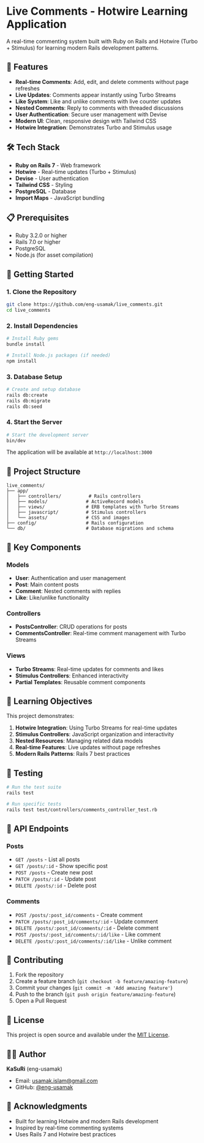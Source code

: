 # Live Comments - Hotwire Learning Application

A real-time commenting system built with Ruby on Rails and Hotwire (Turbo + Stimulus) for learning modern Rails development patterns.

## 🚀 Features

- **Real-time Comments**: Add, edit, and delete comments without page refreshes
- **Live Updates**: Comments appear instantly using Turbo Streams
- **Like System**: Like and unlike comments with live counter updates
- **Nested Comments**: Reply to comments with threaded discussions
- **User Authentication**: Secure user management with Devise
- **Modern UI**: Clean, responsive design with Tailwind CSS
- **Hotwire Integration**: Demonstrates Turbo and Stimulus usage

## 🛠 Tech Stack

- **Ruby on Rails 7** - Web framework
- **Hotwire** - Real-time updates (Turbo + Stimulus)
- **Devise** - User authentication
- **Tailwind CSS** - Styling
- **PostgreSQL** - Database
- **Import Maps** - JavaScript bundling

## 📋 Prerequisites

- Ruby 3.2.0 or higher
- Rails 7.0 or higher
- PostgreSQL
- Node.js (for asset compilation)

## 🚀 Getting Started

### 1. Clone the Repository

```bash
git clone https://github.com/eng-usamak/live_comments.git
cd live_comments
```

### 2. Install Dependencies

```bash
# Install Ruby gems
bundle install

# Install Node.js packages (if needed)
npm install
```

### 3. Database Setup

```bash
# Create and setup database
rails db:create
rails db:migrate
rails db:seed
```

### 4. Start the Server

```bash
# Start the development server
bin/dev
```

The application will be available at `http://localhost:3000`

## 📁 Project Structure

```
live_comments/
├── app/
│   ├── controllers/          # Rails controllers
│   ├── models/              # ActiveRecord models
│   ├── views/               # ERB templates with Turbo Streams
│   ├── javascript/          # Stimulus controllers
│   └── assets/              # CSS and images
├── config/                  # Rails configuration
└── db/                      # Database migrations and schema

```

## 🔧 Key Components

### Models

- **User**: Authentication and user management
- **Post**: Main content posts
- **Comment**: Nested comments with replies
- **Like**: Like/unlike functionality

### Controllers

- **PostsController**: CRUD operations for posts
- **CommentsController**: Real-time comment management with Turbo Streams

### Views

- **Turbo Streams**: Real-time updates for comments and likes
- **Stimulus Controllers**: Enhanced interactivity
- **Partial Templates**: Reusable comment components

## 🎯 Learning Objectives

This project demonstrates:

1. **Hotwire Integration**: Using Turbo Streams for real-time updates
2. **Stimulus Controllers**: JavaScript organization and interactivity
3. **Nested Resources**: Managing related data models
4. **Real-time Features**: Live updates without page refreshes
5. **Modern Rails Patterns**: Rails 7 best practices

## 🧪 Testing

```bash
# Run the test suite
rails test

# Run specific tests
rails test test/controllers/comments_controller_test.rb
```

## 📝 API Endpoints

### Posts

- `GET /posts` - List all posts
- `GET /posts/:id` - Show specific post
- `POST /posts` - Create new post
- `PATCH /posts/:id` - Update post
- `DELETE /posts/:id` - Delete post

### Comments

- `POST /posts/:post_id/comments` - Create comment
- `PATCH /posts/:post_id/comments/:id` - Update comment
- `DELETE /posts/:post_id/comments/:id` - Delete comment
- `POST /posts/:post_id/comments/:id/like` - Like comment
- `DELETE /posts/:post_id/comments/:id/like` - Unlike comment

## 🤝 Contributing

1. Fork the repository
2. Create a feature branch (`git checkout -b feature/amazing-feature`)
3. Commit your changes (`git commit -m 'Add amazing feature'`)
4. Push to the branch (`git push origin feature/amazing-feature`)
5. Open a Pull Request

## 📄 License

This project is open source and available under the [MIT License](LICENSE).

## 👨‍💻 Author

**KaSuRi** (eng-usamak)

- Email: usamak.islam@gmail.com
- GitHub: [@eng-usamak](https://github.com/eng-usamak)

## 🙏 Acknowledgments

- Built for learning Hotwire and modern Rails development
- Inspired by real-time commenting systems
- Uses Rails 7 and Hotwire best practices
